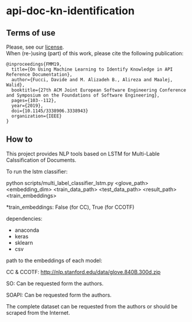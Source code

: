 # api-doc-kn-identification

## Terms of use
Please, see our [license](LICENSE.md).  
When (re-)using (part) of this work, please cite the following publication:

```
@inproceedings{FMM19,
  title={On Using Machine Learning to Identify Knowledge in API Reference Documentation},
  author={Fucci, Davide and M. Alizadeh B., Alireza and Maalej, Walid},
  booktitle={27th ACM Joint European Software Engineering Conference and Symposium on the Foundations of Software Engineering},
  pages={103--112},
  year={2019},
  doi={10.1145/3338906.3338943}
  organization={IEEE}
}
```

## How to
This project provides NLP tools based on LSTM for Multi-Lable Calssification of Documents.

To run the lstm classifier:

 python scripts/multi_label_classifier_lstm.py <glove_path> <embedding_dim> <train_data_path> <test_data_path> <result_path> <train_embeddings>

 *train_embeddings: False (for CC), True (for CCOTF)

dependencies:
 + anaconda
 + keras
 + sklearn
 + csv

path to the embeddings of each model:

 CC & CCOTF:
  http://nlp.stanford.edu/data/glove.840B.300d.zip

 SO:
	Can be requested form the authors.

 SOAPI:
	Can be requested form the authors.

The complete dataset can be requested from the authors or should be scraped from the Internet.

